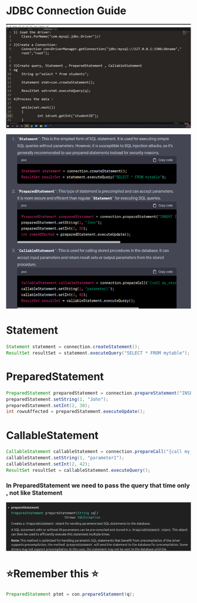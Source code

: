 # JDBC Connection Guide
![Alt text](image.png)


![Alt text](image-1.png)  

# Statement
```java
Statement statement = connection.createStatement();
ResultSet resultSet = statement.executeQuery("SELECT * FROM mytable");

```


# PreparedStatement
```java
PreparedStatement preparedStatement = connection.prepareStatement("INSERT INTO mytable (name, age) VALUES (?, ?)");
preparedStatement.setString(1, "John");
preparedStatement.setInt(2, 30);
int rowsAffected = preparedStatement.executeUpdate();
```

# CallableStatement

```java
CallableStatement callableStatement = connection.prepareCall("{call my_stored_procedure(?, ?)}");
callableStatement.setString(1, "parameter1");
callableStatement.setInt(2, 42);
ResultSet resultSet = callableStatement.executeQuery();

```

### In PreparedStatement we need to pass the query that time only , not like Statement 
![Alt text](image-2.png)


# :star:Remember this :star:
 ```java 
 PreparedStatement ptmt = con.prepareStatement(q);
 ```